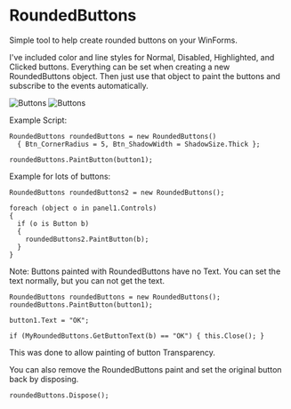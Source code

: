 # RoundedButtons
Simple tool to help create rounded buttons on your WinForms.

I've included color and line styles for Normal, Disabled, Highlighted, and Clicked buttons.
Everything can be set when creating a new RoundedButtons object.
Then just use that object to paint the buttons and subscribe to the events automatically.

![Buttons](https://raw.githubusercontent.com/cloudd901/RoundedButtons/master/RoundedButtons-Painted.jpg)
![Buttons](https://raw.githubusercontent.com/cloudd901/RoundedButtons/master/RoundedButtons-Normal.jpg)

Example Script:

    RoundedButtons roundedButtons = new RoundedButtons()
      { Btn_CornerRadius = 5, Btn_ShadowWidth = ShadowSize.Thick };
      
    roundedButtons.PaintButton(button1);
  
Example for lots of buttons:

    RoundedButtons roundedButtons2 = new RoundedButtons();
    
    foreach (object o in panel1.Controls)
    {
      if (o is Button b)
      {
        roundedButtons2.PaintButton(b);
      }
    }

Note: Buttons painted with RoundedButtons have no Text.
You can set the text normally, but you can not get the text.

    RoundedButtons roundedButtons = new RoundedButtons();
    roundedButtons.PaintButton(button1);
    
    button1.Text = "OK";

    if (MyRoundedButtons.GetButtonText(b) == "OK") { this.Close(); }
    
This was done to allow painting of button Transparency.

You can also remove the RoundedButtons paint and set the original button back by disposing.

    roundedButtons.Dispose();
